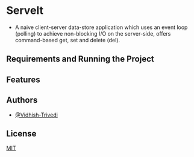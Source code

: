 # ServeIt
- A naive client-server data-store application which uses an event loop (polling) to achieve non-blocking I/O on the server-side, offers command-based get, set and delete (del).

## Requirements and Running the Project

## Features

## Authors

- [@Vidhish-Trivedi](https://github.com/Vidhish-Trivedi)

## License

[MIT](https://choosealicense.com/licenses/mit/)
